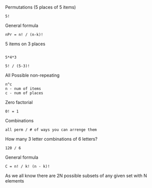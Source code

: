 Permutations (5 places of 5 items)

```
5!
```
General formula

```
nPr = n! / (n-k)!

```

5 items on 3 places

```

5*4*3

5! / (5-3)!
```

All Possible non-repeating

```
n^c
n - num of items
c - num of places
```

Zero factorial

```
0! = 1
```

Combinations

```
all perm / # of ways you can arrenge them
```

How many 3 letter combinations of 6 letters?

```
120 / 6
```

General formula

```
C = n! / k! (n - k)!
```

As we all know there are 2N possible subsets of any given set with N elements


